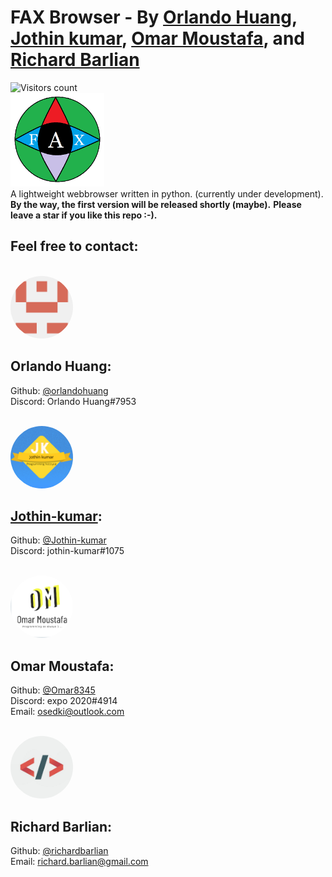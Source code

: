 # FAX Browser - By [Orlando Huang](https://github.com/orlandohuang), [Jothin kumar](https://jothin-kumar.github.io/), [Omar Moustafa](https://github.com/Omar8345), and [Richard Barlian](https://github.com/richardbarlian/)
![Visitors count](https://visitor-badge.glitch.me/badge?page_id=jiusoft.fax-browser)
<br>
<img src="readme_img/FAX.png" height="150">
<br>
A lightweight webbrowser written in python. (currently under development).
<br>
**By the way, the first version will be released shortly (maybe).**
**Please leave a star if you like this repo :-).**

## Feel free to contact:
<br>
<img src="readme_img/orlando_huang.png" height="100" style="border-radius:50%;">

## Orlando Huang:
Github:  [@orlandohuang](https://github.com/orlandohuang)
<br>
Discord: Orlando Huang#7953

<br>

<img src="readme_img/jothin_kumar.png" height="100" style="border-radius:50%;">

## [Jothin-kumar](https://jothin-kumar.github.io):
Github: [@Jothin-kumar](https://github.com/jothin-kumar)
<br>
Discord: jothin-kumar#1075

<br>

<img src="readme_img/omar_moustafa.png" height="100" style="border-radius:50%;">

## Omar Moustafa:
Github: [@Omar8345](https://github.com/Omar8345)
<br>
Discord: expo 2020#4914
<br>
Email: [osedki@outlook.com](mailto:osedki@outlook.com)

<br>

<img src="readme_img/richard_barlian.jfif" height="100" style="border-radius:50%;">

## Richard Barlian:
Github: [@richardbarlian](https://github.com/richardbarlian/)
<br>
Email: [richard.barlian@gmail.com](mailto:richard.barlian@gmail.com)